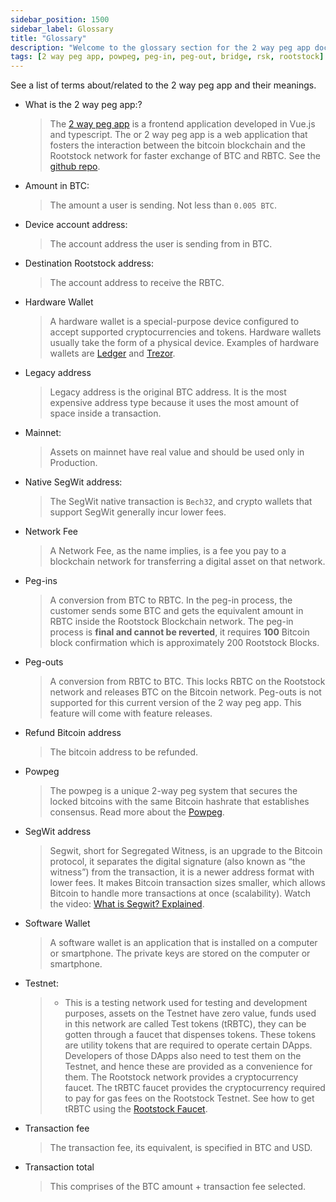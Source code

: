 ```yaml
---
sidebar_position: 1500
sidebar_label: Glossary
title: "Glossary"
description: "Welcome to the glossary section for the 2 way peg app documentation."
tags: [2 way peg app, powpeg, peg-in, peg-out, bridge, rsk, rootstock]
---
```


See a list of terms about/related to the 2 way peg app and their meanings.

- What is the 2 way peg app:?
    > The [2 way peg app](https://app.2wp.rootstock.io/) is a frontend application developed in Vue.js and typescript. The or 2 way peg app is a web application that fosters the interaction between the bitcoin blockchain and the Rootstock network for faster exchange of BTC and RBTC. See the [github repo](https://github.com/rsksmart/2wp-app).
- Amount in BTC:
    > The amount a user is sending. Not less than `0.005 BTC`.
- Device account address:
    > The account address the user is sending from in BTC.
- Destination Rootstock address:
    > The account address to receive the RBTC.
- Hardware Wallet
    > A hardware wallet is a special-purpose device configured to accept supported cryptocurrencies and tokens. Hardware wallets usually take the form of a physical device. Examples of hardware wallets are [Ledger](https://shop.ledger.com/products/ledger-nano-s-plus) and [Trezor](https://shop.trezor.io/).
- Legacy address
    > Legacy address is the original BTC address. It is the most expensive address type because it uses the most amount of space inside a transaction.
- Mainnet:
    > Assets on mainnet have real value and should be used only in Production.
- Native SegWit address:
    > The SegWit native transaction is `Bech32`, and crypto wallets that support SegWit generally incur lower fees.
- Network Fee
    > A Network Fee, as the name implies, is a fee you pay to a blockchain network for transferring a digital asset on that network.
- Peg-ins
    > A conversion from BTC to RBTC. In the peg-in process, the customer sends some BTC and gets the equivalent amount in RBTC inside the Rootstock Blockchain network. The peg-in process is **final and cannot be reverted**, it requires **100** Bitcoin block confirmation which is approximately 200 Rootstock Blocks.
- Peg-outs
    > A conversion from RBTC to BTC. This locks RBTC on the Rootstock network and releases BTC on the Bitcoin network. Peg-outs is not supported for this current version of the 2 way peg app. This feature will come with feature releases.
- Refund Bitcoin address
    > The bitcoin address to be refunded.
- Powpeg
    > The powpeg is a unique 2-way peg system that secures the locked bitcoins with the same Bitcoin hashrate that establishes consensus. Read more about the [Powpeg](/concepts/powpeg/).
- SegWit address
    > Segwit, short for Segregated Witness, is an upgrade to the Bitcoin protocol, it separates the digital signature (also known as “the witness”) from the transaction, it is a newer address format with lower fees. It makes Bitcoin transaction sizes smaller, which allows Bitcoin to handle more transactions at once (scalability). Watch the video: [What is Segwit? Explained](https://youtu.be/f3CFUbeehc8).
- Software Wallet
    > A software wallet is an application that is installed on a computer or smartphone. The private keys are stored on the computer or smartphone.
- Testnet:
    > - This is a testing network used for testing and development purposes, assets on the Testnet have zero value, funds used in this network are called Test tokens (tRBTC), they can be gotten through a faucet that dispenses tokens. These tokens are utility tokens that are required to operate certain DApps. Developers of those DApps also need to test them on the Testnet, and hence these are provided as a convenience for them. The Rootstock network provides a cryptocurrency faucet. The tRBTC faucet provides the cryptocurrency required to pay for gas fees on the Rootstock Testnet. See how to get tRBTC using the [Rootstock Faucet](https://faucet.rootstock.io/).
- Transaction fee
    > The transaction fee, its equivalent, is specified in BTC and USD.
- Transaction total
    > This comprises of the BTC amount + transaction fee selected.